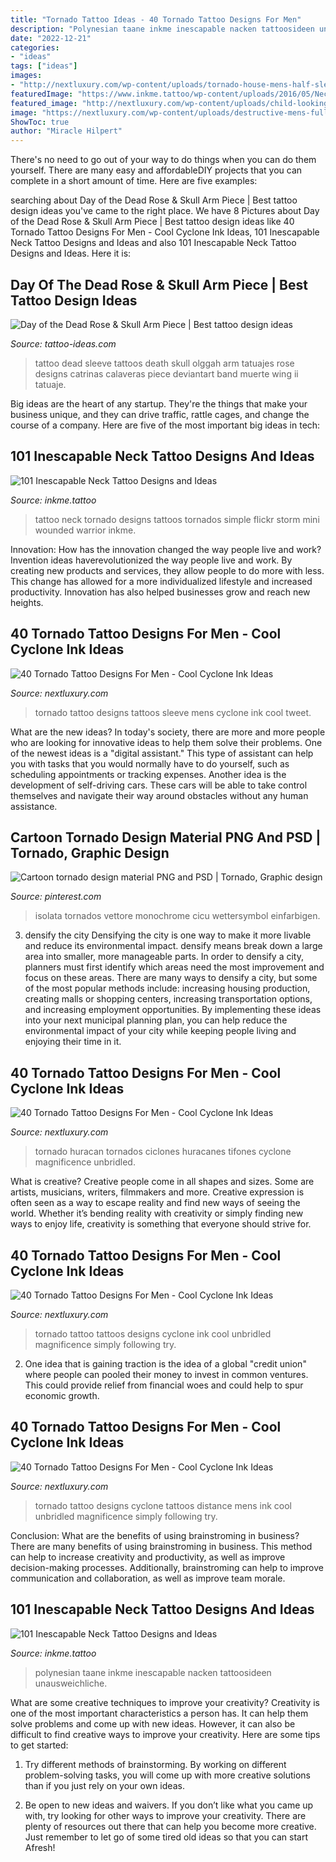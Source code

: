 ```yaml
---
title: "Tornado Tattoo Ideas - 40 Tornado Tattoo Designs For Men"
description: "Polynesian taane inkme inescapable nacken tattoosideen unausweichliche"
date: "2022-12-21"
categories:
- "ideas"
tags: ["ideas"]
images:
- "http://nextluxury.com/wp-content/uploads/tornado-house-mens-half-sleeve-tattoos.jpg"
featuredImage: "https://www.inkme.tattoo/wp-content/uploads/2016/05/Neck-Tattoo-Designs-and-ideas35.jpg?x79615"
featured_image: "http://nextluxury.com/wp-content/uploads/child-looking-at-tornado-in-the-distance-mens-tattoo.jpg"
image: "https://nextluxury.com/wp-content/uploads/destructive-mens-full-sleeve-tornado-tattoo-designs.jpg"
ShowToc: true
author: "Miracle Hilpert"
---
```



There's no need to go out of your way to do things when you can do them yourself. There are many easy and affordableDIY projects that you can complete in a short amount of time. Here are five examples: 

	

		
searching about Day of the Dead Rose &amp; Skull Arm Piece | Best tattoo design ideas you've came to the right place. We have 8 Pictures about Day of the Dead Rose &amp; Skull Arm Piece | Best tattoo design ideas like 40 Tornado Tattoo Designs For Men - Cool Cyclone Ink Ideas, 101 Inescapable Neck Tattoo Designs and Ideas and also 101 Inescapable Neck Tattoo Designs and Ideas. Here it is:
		
    
## Day Of The Dead Rose &amp; Skull Arm Piece | Best Tattoo Design Ideas

<img loading=lazy src="https://tattoo-ideas.com/wp-content/uploads/2016/04/day-of-the-dead-sleeve.jpg" onerror="this.onerror=null;this.src='https://tse1.mm.bing.net/th?id=OIP.mqnd50N80oQHCkMzHo7ktgHaHh&amp;pid=15.1';" alt="Day of the Dead Rose &amp; Skull Arm Piece | Best tattoo design ideas">

_Source: tattoo-ideas.com_

>tattoo dead sleeve tattoos death skull olggah arm tatuajes rose designs catrinas calaveras piece deviantart band muerte wing ii tatuaje. 

	

Big ideas are the heart of any startup. They're the things that make your business unique, and they can drive traffic, rattle cages, and change the course of a company. Here are five of the most important big ideas in tech: 

    
## 101 Inescapable Neck Tattoo Designs And Ideas

<img loading=lazy src="http://www.inkme.tattoo/wp-content/uploads/2016/05/Neck-Tattoo-Designs-and-ideas27.jpg?x79615" onerror="this.onerror=null;this.src='https://tse3.mm.bing.net/th?id=OIP.J_vH2hpP31G0PFCK8z1thgHaGW&amp;pid=15.1';" alt="101 Inescapable Neck Tattoo Designs and Ideas">

_Source: inkme.tattoo_

>tattoo neck tornado designs tattoos tornados simple flickr storm mini wounded warrior inkme. 

	

Innovation: How has the innovation changed the way people live and work?
Invention ideas haverevolutionized the way people live and work. By creating new products and services, they allow people to do more with less. This change has allowed for a more individualized lifestyle and increased productivity. Innovation has also helped businesses grow and reach new heights.

    
## 40 Tornado Tattoo Designs For Men - Cool Cyclone Ink Ideas

<img loading=lazy src="http://nextluxury.com/wp-content/uploads/tornado-house-mens-half-sleeve-tattoos.jpg" onerror="this.onerror=null;this.src='https://tse1.mm.bing.net/th?id=OIP.9q3Q6aFOrBG6Sbt2CVT7ewHaHb&amp;pid=15.1';" alt="40 Tornado Tattoo Designs For Men - Cool Cyclone Ink Ideas">

_Source: nextluxury.com_

>tornado tattoo designs tattoos sleeve mens cyclone ink cool tweet. 

	

What are the new ideas?
In today's society, there are more and more people who are looking for innovative ideas to help them solve their problems. One of the newest ideas is a "digital assistant." This type of assistant can help you with tasks that you would normally have to do yourself, such as scheduling appointments or tracking expenses. Another idea is the development of self-driving cars. These cars will be able to take control themselves and navigate their way around obstacles without any human assistance.

    
## Cartoon Tornado Design Material PNG And PSD | Tornado, Graphic Design

<img loading=lazy src="https://i.pinimg.com/736x/ef/0e/8e/ef0e8ec40a2186ee34dce87ecada8f7c.jpg" onerror="this.onerror=null;this.src='https://tse4.mm.bing.net/th?id=OIP.IuxXg0oUsR5iWHTmjwG5zgHaHa&amp;pid=15.1';" alt="Cartoon tornado design material PNG and PSD | Tornado, Graphic design">

_Source: pinterest.com_

>isolata tornados vettore monochrome cicu wettersymbol einfarbigen. 

	

3) densify the city
Densifying the city is one way to make it more livable and reduce its environmental impact. densify means break down a large area into smaller, more manageable parts. In order to densify a city, planners must first identify which areas need the most improvement and focus on these areas. There are many ways to densify a city, but some of the most popular methods include: increasing housing production, creating malls or shopping centers, increasing transportation options, and increasing employment opportunities. By implementing these ideas into your next municipal planning plan, you can help reduce the environmental impact of your city while keeping people living and enjoying their time in it.

    
## 40 Tornado Tattoo Designs For Men - Cool Cyclone Ink Ideas

<img loading=lazy src="https://nextluxury.com/wp-content/uploads/destructive-mens-full-sleeve-tornado-tattoo-designs.jpg" onerror="this.onerror=null;this.src='https://tse1.mm.bing.net/th?id=OIP.aQpFz7CB-pT-2KzKmyzjYQHaHa&amp;pid=15.1';" alt="40 Tornado Tattoo Designs For Men - Cool Cyclone Ink Ideas">

_Source: nextluxury.com_

>tornado huracan tornados ciclones huracanes tifones cyclone magnificence unbridled. 

	

What is creative?
Creative people come in all shapes and sizes. Some are artists, musicians, writers, filmmakers and more. Creative expression is often seen as a way to escape reality and find new ways of seeing the world. Whether it’s bending reality with creativity or simply finding new ways to enjoy life, creativity is something that everyone should strive for.

    
## 40 Tornado Tattoo Designs For Men - Cool Cyclone Ink Ideas

<img loading=lazy src="http://nextluxury.com/wp-content/uploads/gentleman-with-masculine-tornado-arm-tattoo.jpg" onerror="this.onerror=null;this.src='https://tse1.mm.bing.net/th?id=OIP.dMotMYEI1EHA8cdMWWZqdAHaHa&amp;pid=15.1';" alt="40 Tornado Tattoo Designs For Men - Cool Cyclone Ink Ideas">

_Source: nextluxury.com_

>tornado tattoo tattoos designs cyclone ink cool unbridled magnificence simply following try. 

	

2. One idea that is gaining traction is the idea of a global "credit union" where people can pooled their money to invest in common ventures. This could provide relief from financial woes and could help to spur economic growth.

    
## 40 Tornado Tattoo Designs For Men - Cool Cyclone Ink Ideas

<img loading=lazy src="http://nextluxury.com/wp-content/uploads/child-looking-at-tornado-in-the-distance-mens-tattoo.jpg" onerror="this.onerror=null;this.src='https://tse2.mm.bing.net/th?id=OIP.6WQ4N_kgzE2GWtEl3hoSbAHaHa&amp;pid=15.1';" alt="40 Tornado Tattoo Designs For Men - Cool Cyclone Ink Ideas">

_Source: nextluxury.com_

>tornado tattoo designs cyclone tattoos distance mens ink cool unbridled magnificence simply following try. 

	

Conclusion: What are the benefits of using brainstroming in business?
There are many benefits of using brainstroming in business. This method can help to increase creativity and productivity, as well as improve decision-making processes. Additionally, brainstroming can help to improve communication and collaboration, as well as improve team morale.

    
## 101 Inescapable Neck Tattoo Designs And Ideas

<img loading=lazy src="https://www.inkme.tattoo/wp-content/uploads/2016/05/Neck-Tattoo-Designs-and-ideas35.jpg?x79615" onerror="this.onerror=null;this.src='https://tse1.mm.bing.net/th?id=OIP.msWeKSFwyV3RCl6OaWbE1QHaLG&amp;pid=15.1';" alt="101 Inescapable Neck Tattoo Designs and Ideas">

_Source: inkme.tattoo_

>polynesian taane inkme inescapable nacken tattoosideen unausweichliche. 

	

What are some creative techniques to improve your creativity?
Creativity is one of the most important characteristics a person has. It can help them solve problems and come up with new ideas. However, it can also be difficult to find creative ways to improve your creativity. Here are some tips to get started: 
1. Try different methods of brainstorming. By working on different problem-solving tasks, you will come up with more creative solutions than if you just rely on your own ideas.

2. Be open to new ideas and waivers. If you don’t like what you came up with, try looking for other ways to improve your creativity. There are plenty of resources out there that can help you become more creative. Just remember to let go of some tired old ideas so that you can start Afresh!

